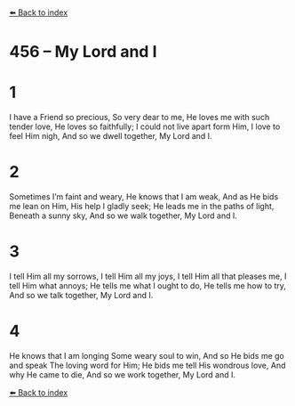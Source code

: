 [⬅️ Back to index](../README.md)

# 456 – My Lord and I


# 1
I have a Friend so precious,
So very dear to me,
He loves me with such tender love,
He loves so faithfully;
I could not live apart form Him,
I love to feel Him nigh,
And so we dwell together,
My Lord and I.

# 2
Sometimes I’m faint and weary,
He knows that I am weak,
And as He bids me lean on Him,
His help I gladly seek;
He leads me in the paths of light,
Beneath a sunny sky,
And so we walk together,
My Lord and I.

# 3
I tell Him all my sorrows,
I tell Him all my joys,
I tell Him all that pleases me,
I tell Him what annoys;
He tells me what I ought to do,
He tells me how to try,
And so we talk together,
My Lord and I.

# 4
He knows that I am longing
Some weary soul to win,
And so He bids me go and speak
The loving word for Him;
He bids me tell His wondrous love,
And why He came to die,
And so we work together,
My Lord and I.

[⬅️ Back to index](../README.md)
